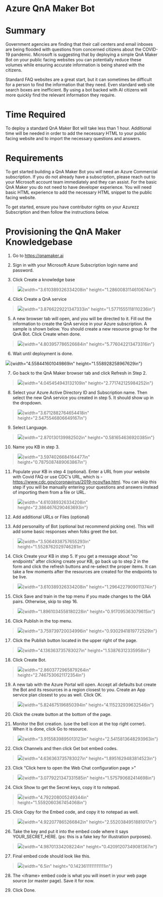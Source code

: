 # Azure QnA Maker Bot

Summary
=======

Government agencies are finding that their call centers and email
inboxes are being flooded with questions from concerned citizens about
the COVID-19 pandemic. Microsoft is suggesting that by deploying a
simple QnA Maker Bot on your public facing websites you can potentially
reduce these volumes while ensuring accurate information is being shared
with the citizens.

Standard FAQ websites are a great start, but it can sometimes be
difficult for a person to find the information that they need. Even
standard web site search boxes are inefficient. By using a bot backed
with AI citizens will more quickly find the relevant information they
require.

Time Required
=============

To deploy a standard QnA Maker Bot will take less than 1 hour.
Additional time will be needed in order to add the necessary HTML to
your public facing website and to import the necessary questions and
answers.

Requirements
============

To get started building a QnA Maker Bot you will need an Azure
Commercial subscription. If you do not already have a subscription,
please reach out to your Microsoft account team immediately and they can
assist. For the basic QnA Maker you do not need to have developer
experience. You will need basic HTML experience to add the necessary
HTML snippet to the public facing website.

To get started, ensure you have contributor rights on your Azurezz
Subscription and then follow the instructions below.

Provisioning the QnA Maker Knowledgebase
========================================

1.  Go to <https://qnamaker.ai>

2.  Sign in with your Microsoft Azure Subscription login name and
    password.

3.  Click Create a knowledge base

> ![](.//media/image1.png){width="3.610389326334208in"
> height="1.2860083114610674in"}

4.  Click Create a QnA service

> ![](.//media/image2.png){width="3.8766229221347333in"
> height="1.5771555118110236in"}

5.  A new browser tab will open, and you will be directed to it. Fill
    out the information to create the QnA service in your Azure
    subscription. A sample is shown below. You should create a new
    resource group for the QnA Bot. Click Create when done.

> ![](.//media/image3.png){width="4.803957786526684in"
> height="5.776042213473316in"}

6.  Wait until deployment is done.

![](.//media/image4.png){width="4.558441601049869in"
height="1.558928258967629in"}

7.  Go back to the QnA Maker browser tab and click Refresh in Step 2.

> ![](.//media/image5.png){width="4.045454943132109in"
> height="2.771742125984252in"}

8.  Select your Azure Active Directory ID and Subscription name. Then
    select the new QnA service you created in step 5. It should show up
    in the dropdown.

> ![](.//media/image6.png){width="3.6712882764654418in"
> height="2.5475546806649167in"}

9.  Select Language.

> ![](.//media/image7.png){width="2.870130139982502in"
> height="0.581654636920385in"}

10. Name you KB in step 3.

> ![](.//media/image8.png){width="3.5974026684164477in"
> height="0.7875087489063867in"}

11. Populate your KB in step 4 (optional). Enter a URL from your website
    with Covid FAQ or use CDC's URL, which is -
    <https://www.cdc.gov/coronavirus/2019-ncov/faq.html>. You can skip
    this step if you will be manually entering your questions and
    answers instead of importing them from a file or URL.

> ![](.//media/image9.png){width="4.610389326334208in"
> height="2.3864676290463693in"}

12. Add additional URLs or Files (optional)

13. Add personality of Bot (optional but recommend picking one). This
    will add some basic responses when folks greet the bot.

> ![](.//media/image10.png){width="3.5064938757655293in"
> height="1.5528762029746281in"}

14. Click Create your KB in step 5. If you get a message about "no
    endpoints" after clicking create your KB, go back up to step 2 in
    the form and click the refresh buttons and re-select the proper
    items. It can take a few moments after the resources are created for
    the endpoints to be live.

> ![](.//media/image11.png){width="3.610389326334208in"
> height="1.2964227909011374in"}

15. Click Save and train in the top menu if you made changes to the Q&A
    pairs. Otherwise, skip to step 16.

> ![](.//media/image12.png){width="1.8961034558180228in"
> height="0.917095363079615in"}

16. Click Publish in the top menu.

> ![](.//media/image13.png){width="3.759739720034996in"
> height="0.9302941819772529in"}

17. Click the Publish button located in the upper right of the page.

> ![](.//media/image14.png){width="4.136363735783027in"
> height="1.53876312335958in"}

18. Click Create Bot.

> ![](.//media/image15.png){width="2.8603772965879264in"
> height="2.7467530621172354in"}

19. A new tab with the Azure Portal will open. Accept all defaults but
    create the Bot and its resources in a region closest to you. Create
    an App service plan closest to you as well. Click OK.

> ![](.//media/image16.png){width="5.824675196850394in"
> height="4.115232939632546in"}

20. Click the create button at the bottom of the page.

21. Monitor the Bot creation. (use the bell icon at the top right
    corner). When it is done, click Go to resource.

> ![](.//media/image17.png){width="3.9155839895013123in"
> height="2.5415813648293963in"}

22. Click Channels and then click Get bot embed codes.

> ![](.//media/image18.png){width="4.636363735783027in"
> height="1.8951629483814523in"}

23. Click "Click here to open the Web Chat configuration page \>"

> ![](.//media/image19.png){width="3.0779221347331585in"
> height="1.575790682414698in"}

24. Click Show to get the Secret keys, copy it to notepad.

> ![](.//media/image20.png){width="4.792208005249344in"
> height="1.5592060367454068in"}

25. Click Copy for the Embed code, and copy it to notepad as well.

> ![](.//media/image21.png){width="4.922077865266842in"
> height="2.5520384951881017in"}

26. Take the key and put it into the embed code where it says
    YOUR\_SECRET\_HERE. (ps: this is a fake key for illustration
    purposes).

> ![](.//media/image22.png){width="4.98701334208224in"
> height="0.42091207349081367in"}

27. Final embed code should look like this.

> ![](.//media/image23.png){width="6.5in" height="0.1423611111111111in"}

28. The \<iframe\> embed code is what you will insert in your web page
    source (or master page). Save it for now.

29. Click Done.
